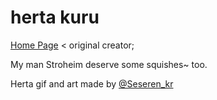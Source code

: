﻿# herta kuru
[Home Page](https://duiqt.github.io/herta_kuru/) < original creator;

My man Stroheim deserve some squishes~ too.

Herta gif and art made by [@Seseren_kr](https://twitter.com/Seseren_kr)
